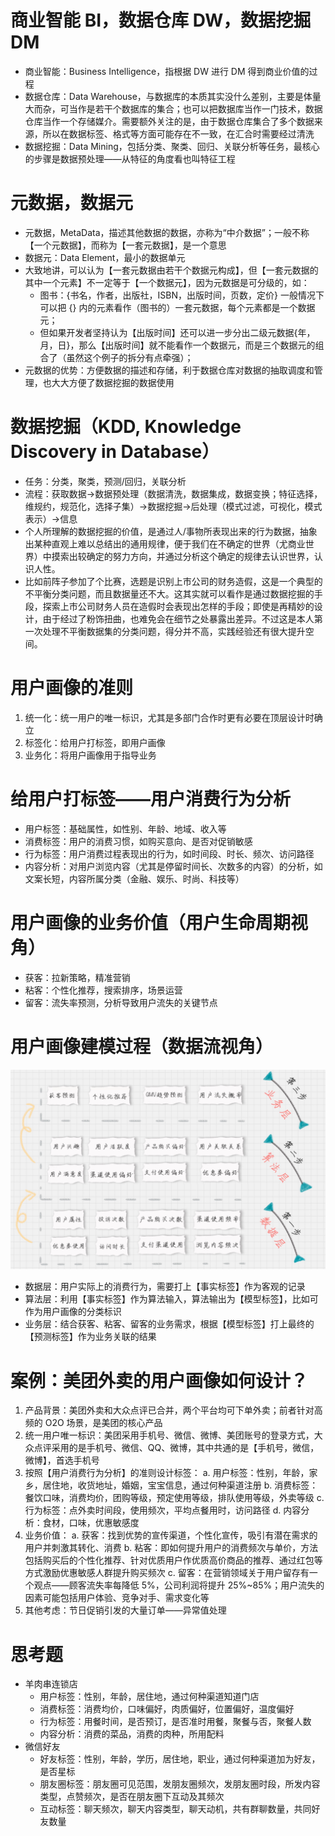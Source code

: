 # 商业智能 BI，数据仓库 DW，数据挖掘 DM
- 商业智能：Business Intelligence，指根据 DW 进行 DM 得到商业价值的过程
- 数据仓库：Data Warehouse，与数据库的本质其实没什么差别，主要是体量大而杂，可当作是若干个数据库的集合；也可以把数据库当作一门技术，数据仓库当作一个存储媒介。需要额外关注的是，由于数据仓库集合了多个数据来源，所以在数据标签、格式等方面可能存在不一致，在汇合时需要经过清洗
- 数据挖掘：Data Mining，包括分类、聚类、回归、关联分析等任务，最核心的步骤是数据预处理——从特征的角度看也叫特征工程

# 元数据，数据元
- 元数据，MetaData，描述其他数据的数据，亦称为“中介数据”；一般不称【一个元数据】，而称为【一套元数据】，是一个意思
- 数据元：Data Element，最小的数据单元
- 大致地讲，可以认为【一套元数据由若干个数据元构成】，但【一套元数据的其中一个元素】不一定等于【一个数据元】，因为元数据是可分级的，如：
	- 图书：{书名，作者，出版社，ISBN，出版时间，页数，定价} 一般情况下可以把 {} 内的元素看作（图书的）一套元数据，每个元素都是一个数据元；
	- 但如果开发者坚持认为【出版时间】还可以进一步分出二级元数据{年，月，日}，那么【出版时间】就不能看作一个数据元，而是三个数据元的组合了（虽然这个例子的拆分有点牵强）；
- 元数据的优势：方便数据的描述和存储，利于数据仓库对数据的抽取调度和管理，也大大方便了数据挖掘的数据使用

# 数据挖掘（KDD, Knowledge Discovery in Database）
- 任务：分类，聚类，预测/回归，关联分析
- 流程：获取数据->数据预处理（数据清洗，数据集成，数据变换；特征选择，维规约，规范化，选择子集）->数据挖掘->后处理（模式过滤，可视化，模式表示）->信息
- 个人所理解的数据挖掘的价值，是通过人/事物所表现出来的行为数据，抽象出某种直观上难以总结出的通用规律，便于我们在不确定的世界（尤商业世界）中摸索出较确定的努力方向，并通过分析这个确定的规律去认识世界，认识人性。
- 比如前阵子参加了个比赛，选题是识别上市公司的财务造假，这是一个典型的不平衡分类问题，而且数据量还不大。这其实就可以看作是通过数据挖掘的手段，探索上市公司财务人员在造假时会表现出怎样的手段；即使是再精妙的设计，由于经过了粉饰扭曲，也难免会在细节之处暴露出差异。不过这是本人第一次处理不平衡数据集的分类问题，得分并不高，实践经验还有很大提升空间。

# 用户画像的准则
1. 统一化：统一用户的唯一标识，尤其是多部门合作时更有必要在顶层设计时确立
2. 标签化：给用户打标签，即用户画像
3. 业务化：将用户画像用于指导业务

# 给用户打标签——用户消费行为分析
- 用户标签：基础属性，如性别、年龄、地域、收入等
- 消费标签：用户的消费习惯，如购买意向、是否对促销敏感
- 行为标签：用户消费过程表现出的行为，如时间段、时长、频次、访问路径
- 内容分析：对用户浏览内容（尤其是停留时间长、次数多的内容）的分析，如文案长短，内容所属分类（金融、娱乐、时尚、科技等）

# 用户画像的业务价值（用户生命周期视角）
- 获客：拉新策略，精准营销
- 粘客：个性化推荐，搜索排序，场景运营
- 留客：流失率预测，分析导致用户流失的关键节点

# 用户画像建模过程（数据流视角）
![modeling](https://raw.githubusercontent.com/WingML/DataAnalysis-NoteTaking/master/pictures/07.jpg)
- 数据层：用户实际上的消费行为，需要打上【事实标签】作为客观的记录
- 算法层：利用【事实标签】作为算法输入，算法输出为【模型标签】，比如可作为用户画像的分类标识
- 业务层：结合获客、粘客、留客的业务需求，根据【模型标签】打上最终的【预测标签】作为业务关联的结果

# 案例：美团外卖的用户画像如何设计？
1. 产品背景：美团外卖和大众点评已合并，两个平台均可下单外卖；前者针对高频的 O2O 场景，是美团的核心产品
2. 统一用户唯一标识：美团采用手机号、微信、微博、美团账号的登录方式，大众点评采用的是手机号、微信、QQ、微博，其中共通的是【手机号，微信，微博】，首选手机号
3. 按照【用户消费行为分析】的准则设计标签：
	a. 用户标签：性别，年龄，家乡，居住地，收货地址，婚姻，宝宝信息，通过何种渠道注册
	b. 消费标签：餐饮口味，消费均价，团购等级，预定使用等级，排队使用等级，外卖等级
	c. 行为标签：点外卖时间段，使用频次，平均点餐用时，访问路径
	d. 内容分析：食材，口味，优惠敏感度
4. 业务价值：
	a. 获客：找到优势的宣传渠道，个性化宣传，吸引有潜在需求的用户并刺激其转化、消费
	b. 粘客：即如何提升用户的消费频次与单价，方法包括购买后的个性化推荐、针对优质用户作优质高价商品的推荐、通过红包等方式激励优惠敏感人群提升购买频次
	c. 留客：在营销领域关于用户留存有一个观点——顾客流失率每降低 5%，公司利润将提升 25%~85%；用户流失的因素可能包括用户体验、竞争对手、需求变化等
5. 其他考虑：节日促销引发的大量订单——异常值处理


# 思考题
- 羊肉串连锁店
	- 用户标签：性别，年龄，居住地，通过何种渠道知道门店
	- 消费标签：消费均价，口味偏好，肉质偏好，位置偏好，温度偏好
	- 行为标签：用餐时间，是否预订，是否准时用餐，聚餐与否，聚餐人数
	- 内容分析：消费的菜品，消费的肉种，所用配料
- 微信好友
	- 好友标签：性别，年龄，学历，居住地，职业，通过何种渠道加为好友，是否星标
	- 朋友圈标签：朋友圈可见范围，发朋友圈频次，发朋友圈时段，所发内容类型，点赞频次，是否在朋友圈下互动及其频次
	- 互动标签：聊天频次，聊天内容类型，聊天动机，共有群聊数量，共同好友数量

